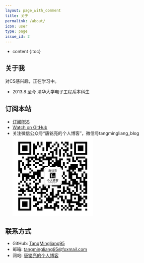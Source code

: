 ```yaml
---
layout: page_with_comment
title: 关于
permalink: /about/
icon: user
type: page
issue_id: 2
---
```


* content
{:toc}

## 关于我

对CS感兴趣，正在学习中。

- 2013.8 至今 清华大学电子工程系本科生

## 订阅本站

- [订阅RSS](https://tangmingliang.com/feed.xml)
- [Watch on GitHub](https://github.com/TangMingliang95/TangMingliang95.github.io)
- 关注微信公众号“唐铭亮的个人博客”，微信号tangmingliang_blog  
![唐铭亮的个人博客 微信公众号](/img/wechat_public_number_QRcode.jpg)

## 联系方式

- GitHub: [TangMingliang95](https://github.com/TangMingliang95)  
- 邮箱: [tangmingliang95@foxmail.com](mailto:tangmingliang95@foxmail.com)
- 网站: [唐铭亮的个人博客](https://tangmingliang.com)
